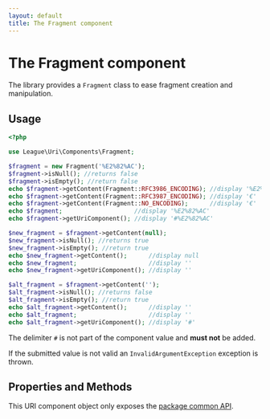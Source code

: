 ```yaml
---
layout: default
title: The Fragment component
---
```


# The Fragment component

The library provides a `Fragment` class to ease fragment creation and manipulation.

## Usage

~~~php
<?php

use League\Uri\Components\Fragment;

$fragment = new Fragment('%E2%82%AC');
$fragment->isNull(); //returns false
$fragment->isEmpty(); //return false
echo $fragment->getContent(Fragment::RFC3986_ENCODING); //display '%E2%82%AC'
echo $fragment->getContent(Fragment::RFC3987_ENCODING); //display '€'
echo $fragment->getContent(Fragment::NO_ENCODING);      //display '€'
echo $fragment;                    //display '%E2%82%AC'
echo $fragment->getUriComponent(); //display '#%E2%82%AC'

$new_fragment = $fragment->getContent(null);
$new_fragment->isNull(); //returns true
$new_fragment->isEmpty(); //return true
echo $new_fragment->getContent();      //display null
echo $new_fragment;                    //display ''
echo $new_fragment->getUriComponent(); //display ''

$alt_fragment = $fragment->getContent('');
$alt_fragment->isNull(); //returns false
$alt_fragment->isEmpty(); //return true
echo $alt_fragment->getContent();      //display ''
echo $alt_fragment;                    //display ''
echo $alt_fragment->getUriComponent(); //display '#'
~~~

<p class="message-notice">The delimiter <code>#</code> is not part of the component value and <strong>must not</strong> be added.</p>

<p class="message-warning">If the submitted value is not valid an <code>InvalidArgumentException</code> exception is thrown.</p>

## Properties and Methods

This URI component object only exposes the [package common API](/5.0/components/api/).